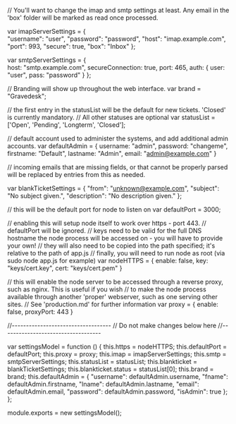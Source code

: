 // You'll want to change the imap and smtp settings at least. Any email in the 'box' folder will be marked as read once processed.

var imapServerSettings = {		
	"username": "user",
	"password": "password",
	"host": "imap.example.com",
	"port": 993,
	"secure": true,
	"box": "Inbox"
	};

var smtpServerSettings = {	
  host: "smtp.example.com", 
  secureConnection: true, 
  port: 465, 
  auth: {
      user: "user",
      pass: "password"
  }
};

// Branding will show up throughout the web interface.
var brand = "Gravedesk";


// the first entry in the statusList will be the default for new tickets. 'Closed' is currently mandatory.
// All other statuses are optional
var statusList = ['Open', 'Pending', 'Longterm', 'Closed'];

// default account used to administer the systems, and add additional admin accounts.
var defaultAdmin = {
	username: "admin",
	password: "changeme",
	firstname: "Default",
	lastname: "Admin",
	email: "admin@example.com"
}

// incoming emails that are missing fields, or that cannot be properly parsed will be replaced by entries from this as needed.

var blankTicketSettings = {
	"from": "unknown@example.com",
	"subject": "No subject given.",
	"description": "No description given."
};

// this will be the default port for node to listen on
var defaultPort = 3000;

// enabling this will setup node itself to work over https - port 443.
// defaultPort will be ignored.
// keys need to be valid for the full DNS hostname the node process will be accessed on - you will have to provide your own!
// they will also need to be copied into the path specified; it's relative to the path of app.js
// finally, you will need to run node as root (via sudo node app.js for example)
var nodeHTTPS = {
	enable: false,
	key: "keys/cert.key",
	cert: "keys/cert.pem"
}

// this will enable the node server to be accessed through a reverse proxy, such as nginx. This is useful if you wish
// to make the node process available through another 'proper' webserver, such as one serving other sites.
// See 'production.md' for further information
var proxy = {
	enable: false,
	proxyPort: 443
}






//-----------------------------------
// Do not make changes below here
//-----------------------------------


var settingsModel = function () {
	this.https = nodeHTTPS;
	this.defaultPort = defaultPort;
	this.proxy = proxy;
	this.imap = imapServerSettings;
	this.smtp = smtpServerSettings;
	this.statusList = statusList;
	this.blankticket = blankTicketSettings;
	this.blankticket.status = statusList[0];
	this.brand = brand;
	this.defaultAdmin = {
		"username": defaultAdmin.username,
		"fname": defaultAdmin.firstname,
		"lname": defaultAdmin.lastname,
		"email": defaultAdmin.email,
		"password": defaultAdmin.password,
		"isAdmin": true
	};
};
    
module.exports = new settingsModel();